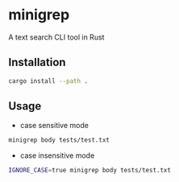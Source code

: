 # minigrep

A text search CLI tool in Rust

## Installation

```bash
cargo install --path .
```

## Usage

+ case sensitive mode

```bash
minigrep body tests/test.txt
```

+ case insensitive mode

```bash
IGNORE_CASE=true minigrep body tests/test.txt
```
